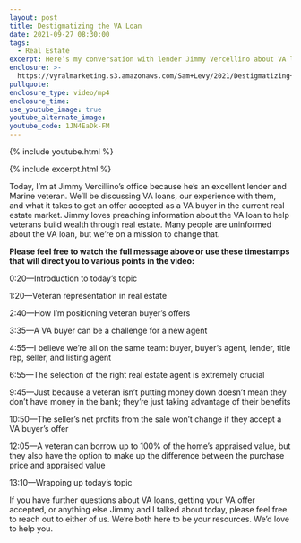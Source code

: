 ```yaml
---
layout: post
title: Destigmatizing the VA Loan
date: 2021-09-27 08:30:00
tags:
  - Real Estate
excerpt: Here’s my conversation with lender Jimmy Vercellino about VA loans.
enclosure: >-
  https://vyralmarketing.s3.amazonaws.com/Sam+Levy/2021/Destigmatizing+the+VA+Loan+(3).mp4
pullquote:
enclosure_type: video/mp4
enclosure_time:
use_youtube_image: true
youtube_alternate_image:
youtube_code: 1JN4EaDk-FM
---
```

{% include youtube.html %}

{% include excerpt.html %}

Today, I’m at Jimmy Vercillino’s office because he’s an excellent lender and Marine veteran. We’ll be discussing VA loans, our experience with them, and what it takes to get an offer accepted as a VA buyer in the current real estate market. Jimmy loves preaching information about the VA loan to help veterans build wealth through real estate. Many people are uninformed about the VA loan, but we’re on a mission to change that.

**Please feel free to watch the full message above or use these timestamps that will direct you to various points in the video:**

0:20—Introduction to today’s topic

1:20—Veteran representation in real estate

2:40—How I’m positioning veteran buyer’s offers

3:35—A VA buyer can be a challenge for a new agent

4:55—I believe we’re all on the same team: buyer, buyer’s agent, lender, title rep, seller, and listing agent

6:55—The selection of the right real estate agent is extremely crucial

9:45—Just because a veteran isn’t putting money down doesn’t mean they don’t have money in the bank; they’re just taking advantage of their benefits

10:50—The seller’s net profits from the sale won’t change if they accept a VA buyer’s offer

12:05—A veteran can borrow up to 100% of the home’s appraised value, but they also have the option to make up the difference between the purchase price and appraised value

13:10—Wrapping up today’s topic

If you have further questions about VA loans, getting your VA offer accepted, or anything else Jimmy and I talked about today, please feel free to reach out to either of us. We’re both here to be your resources. We’d love to help you.

